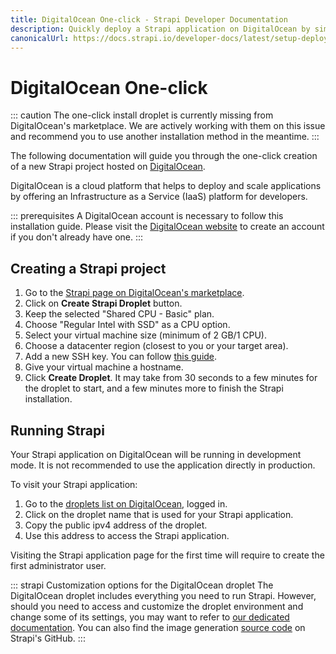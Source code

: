 ```yaml
---
title: DigitalOcean One-click - Strapi Developer Documentation
description: Quickly deploy a Strapi application on DigitalOcean by simply using their One-click button.
canonicalUrl: https://docs.strapi.io/developer-docs/latest/setup-deployment-guides/installation/digitalocean-one-click.html
---
```


# DigitalOcean One-click

::: caution
 The one-click install droplet is currently missing from DigitalOcean's marketplace. We are actively working with them on this issue and recommend you to use another installation method in the meantime.
 :::

The following documentation will guide you through the one-click creation of a new Strapi project hosted on  [DigitalOcean](https://www.digitalocean.com/).

DigitalOcean is a cloud platform that helps to deploy and scale applications by offering an Infrastructure as a Service (IaaS) platform for developers.

::: prerequisites
A DigitalOcean account is necessary to follow this installation guide. Please visit the [DigitalOcean website](https://try.digitalocean.com/strapi/) to create an account if you don't already have one.
:::

## Creating a Strapi project

1. Go to the [Strapi page on DigitalOcean's marketplace](https://marketplace.digitalocean.com/apps/strapi).
2. Click on **Create Strapi Droplet** button.
3. Keep the selected "Shared CPU - Basic" plan.
4. Choose "Regular Intel with SSD" as a CPU option.
5. Select your virtual machine size (minimum of 2 GB/1 CPU).
6. Choose a datacenter region (closest to you or your target area).
7. Add a new SSH key. You can follow [this guide](https://docs.digitalocean.com/products/droplets/how-to/add-ssh-keys/).
8. Give your virtual machine a hostname.
9. Click **Create Droplet**. It may take from 30 seconds to a few minutes for the droplet to start, and a few minutes more to finish the Strapi installation.

## Running Strapi

Your Strapi application on DigitalOcean will be running in development mode. It is not recommended to use the application directly in production.

To visit your Strapi application:

1. Go to the [droplets list on DigitalOcean](https://cloud.digitalocean.com/droplets), logged in.
2. Click on the droplet name that is used for your Strapi application.
3. Copy the public ipv4 address of the droplet.
4. Use this address to access the Strapi application.

Visiting the Strapi application page for the first time will require to create the first administrator user.

::: strapi Customization options for the DigitalOcean droplet 
The DigitalOcean droplet includes everything you need to run Strapi. However, should you need to access and customize the droplet environment and change some of its settings, you may want to refer to [our dedicated documentation](/developer-docs/latest/setup-deployment-guides/installation/digitalocean-customization.md). You can also find the image generation [source code](https://github.com/strapi/one-click-deploy/tree/master/digital-ocean) on Strapi's GitHub.
:::
